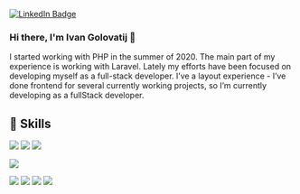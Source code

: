 
[![LinkedIn Badge](https://img.shields.io/badge/LinkedIn-Profile-informational?style=flat&logo=linkedin&logoColor=white&color=0D76A8)](https://www.linkedin.com/in/ivan-golovatij/)

### Hi there, I'm Ivan Golovatij 👋

I started working with PHP in the summer of 2020. The main part of my experience is working with Laravel. Lately my efforts have been focused on developing myself as a full-stack developer. I’ve a layout experience - I’ve done frontend for several currently working projects, so I’m currently developing as a fullStack developer.

## 💼 Skills

![](https://img.shields.io/badge/Code-PHP-informational?style=plastic&logo=PHP&logoColor=white&color=777BB4)
![](https://img.shields.io/badge/Code-Laravel-informational?style=plastic&logo=Laravel&logoColor=white&color=FF2D20)
![](https://img.shields.io/badge/DBMS-MySQL-informational?style=plastic&logo=MySQL&logoColor=white&color=4479A1)

![](https://img.shields.io/badge/Code-JavaScript-informational?style=plastic&logo=JavaScript&logoColor=white&color=F7DF1E)

![](https://img.shields.io/badge/Tools-Docker-informational?style=plastic&logo=Docker&logoColor=white&color=2496ED)
![](https://img.shields.io/badge/Tools-Vagrant-informational?style=plastic&logo=Vagrant&logoColor=white&color=1868F2)
![](https://img.shields.io/badge/Tools-Postman-informational?style=plastic&logo=Postman&logoColor=white&color=FF6C37)
![](https://img.shields.io/badge/Tools-NPM-informational?style=plastic&logo=Npm&logoColor=white&color=CB3837)




<!--
**nexusRepositories/nexusRepositories** is a ✨ _special_ ✨ repository because its `README.md` (this file) appears on your GitHub profile.

Here are some ideas to get you started:

- 🔭 I’m currently working on ...
- 🌱 I’m currently learning ...
- 👯 I’m looking to collaborate on ...
- 🤔 I’m looking for help with ...
- 💬 Ask me about ...
- 📫 How to reach me: ...
- 😄 Pronouns: ...
- ⚡ Fun fact: ...
-->
